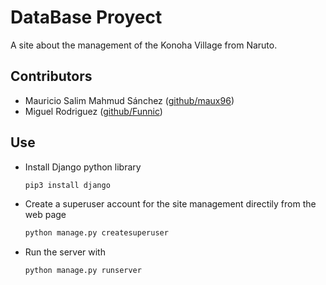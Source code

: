 # DataBase Proyect 

A site about the management of the Konoha Village from Naruto.

## Contributors 

- Mauricio Salim Mahmud Sánchez ([github/maux96](https://github.com/maux96))
- Miguel Rodriguez ([github/Funnic](https://github.com/Funnick))

## Use

- Install Django python library
  ```bash
  pip3 install django
  ```

- Create a superuser account for the site management directily from the web page
  ``` bash
  python manage.py createsuperuser
  ```
- Run the server with
  ```bash
  python manage.py runserver
  ```




